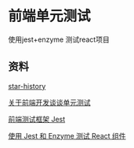 # 前端单元测试
使用jest+enzyme 测试react项目

## 资料


[star-history](https://star-history.t9t.io/#jasmine/jasmine&facebook/jest&mochajs/mocha&karma-runner/karma&airbnb/enzyme&avajs/ava)

[关于前端开发谈谈单元测试](https://segmentfault.com/a/1190000000317146)

[前端测试框架 Jest](https://zhuanlan.zhihu.com/p/28247899)

[使用 Jest 和 Enzyme 测试 React 组件](https://zhuanlan.zhihu.com/p/63297384)